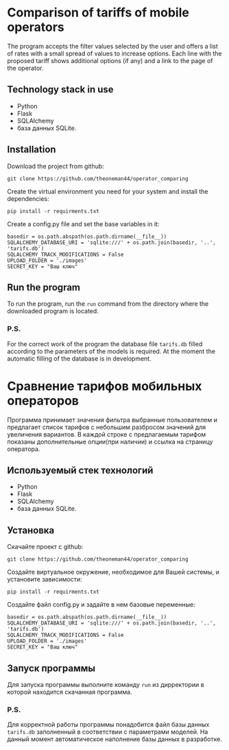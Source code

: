 # Comparison of tariffs of mobile operators

The program accepts the filter values selected by the user and
offers a list of rates with a small spread of values to increase 
options. 
Each line with the proposed tariff shows additional options (if any) and a link to the page of the operator.

## Technology stack in use

* Python
* Flask
* SQLAlchemy
* база данных SQLite.

## Installation

Download the project from github:

```
git clone https://github.com/theoneman44/operator_comparing
```

Create the virtual environment you need for your system and install the dependencies:

```
pip install -r requirments.txt
```

Create a config.py file and set the base variables in it:

```
basedir = os.path.abspath(os.path.dirname(__file__))
SQLALCHEMY_DATABASE_URI = 'sqlite:///' + os.path.join(basedir, '..', 'tarifs.db')
SQLALCHEMY_TRACK_MODIFICATIONS = False
UPLOAD_FOLDER = './images'
SECRET_KEY = "Ваш ключ"
```

## Run the program

To run the program, run the `run` command from the directory where the downloaded program is located.

### P.S.
For the correct work of the program the database file `tarifs.db` filled according to the parameters of the models is required. 
At the moment the automatic filling of the database is in development.

# Сравнение тарифов мобильных операторов

Программа принимает значения фильтра выбранные пользователем и
предлагает список тарифов с небольшим разбросом значений для увеличения 
вариантов. 
В каждой строке с предлагаемым тарифом показаны дополнительные опции(при наличии) и ссылка на страницу оператора.

## Используемый стек технологий

* Python
* Flask
* SQLAlchemy
* база данных SQLite.

## Установка

Скачайте проект с github:

```
git clone https://github.com/theoneman44/operator_comparing
```
Создайте виртуальное окружение, необходимое для Вашей системы, и установите зависимости:

```
pip install -r requirments.txt
```

Создайте файл config.py и задайте в нем базовые переменные:

```
basedir = os.path.abspath(os.path.dirname(__file__))
SQLALCHEMY_DATABASE_URI = 'sqlite:///' + os.path.join(basedir, '..', 'tarifs.db')
SQLALCHEMY_TRACK_MODIFICATIONS = False
UPLOAD_FOLDER = './images'
SECRET_KEY = "Ваш ключ"
```

## Запуск программы

Для запуска программы выполните команду `run` из дирректории в которой находится скачанная программа.

### P.S.
Для корректной работы программы понадобится файл базы данных `tarifs.db` заполненный в соответствии с параметрами моделей. 
На данный момент автоматическое наполнение базы данных в разработке.
